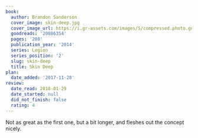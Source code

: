 ```yaml
---
book:
  author: Brandon Sanderson
  cover_image: skin-deep.jpg
  cover_image_url: https://i.gr-assets.com/images/S/compressed.photo.goodreads.com/books/1404932663l/20886354._SX98_.jpg
  goodreads: '20886354'
  pages: '208'
  publication_year: '2014'
  series: Legion
  series_position: '2'
  slug: skin-deep
  title: Skin Deep
plan:
  date_added: '2017-11-28'
review:
  date_read: 2018-01-29
  date_started: null
  did_not_finish: false
  rating: 4
---
```


Not as great as the first one, but a bit longer, and fleshes out the concept nicely.

